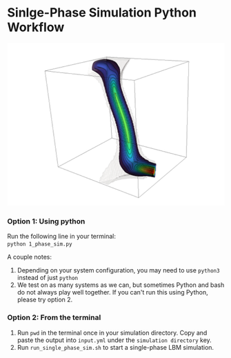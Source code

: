 # Sinlge-Phase Simulation Python Workflow

<img src=./velocity_viz.png width="600"> 

### Option 1: Using python
Run the following line in your terminal:\
```python 1_phase_sim.py```

A couple notes:
  1) Depending on your system configuration, you may need to use ```python3``` instead of just ```python```
  2) We test on as many systems as we can, but sometimes Python and bash do not always play well together. If you can't run this using Python, please try option 2.

### Option 2: From the terminal
  1) Run ```pwd``` in the terminal once in your simulation directory. Copy and paste the output into ```input.yml``` under the ```simulation directory``` key. 
  2) Run ```run_single_phase_sim.sh``` to start a single-phase LBM simulation.
